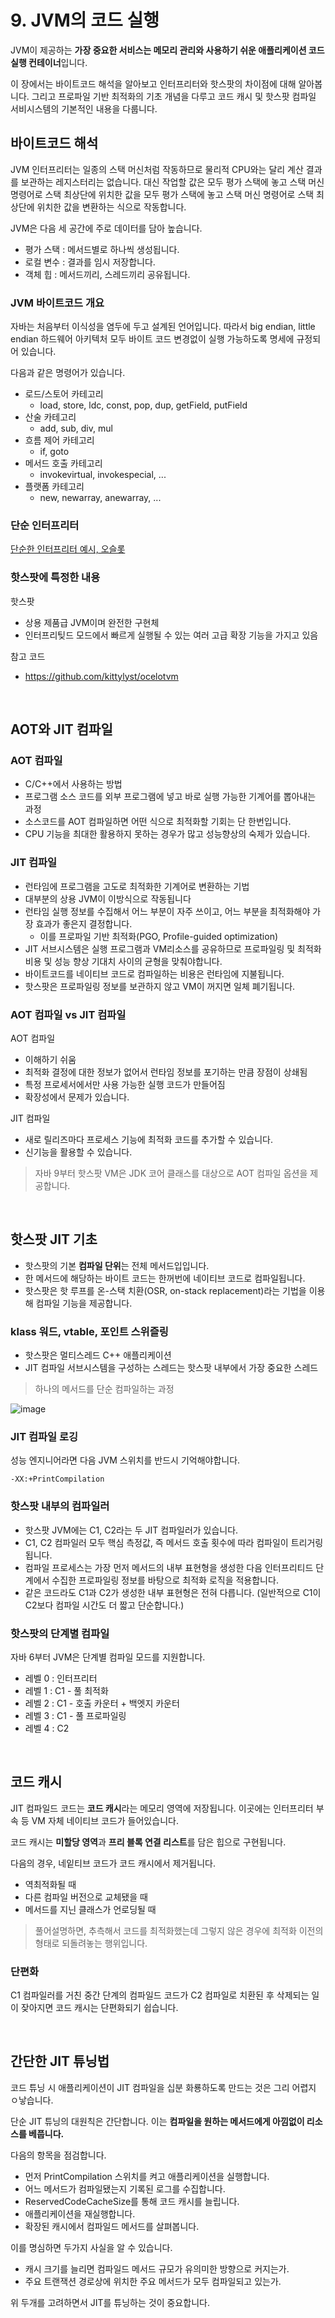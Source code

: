 # 9. JVM의 코드 실행

JVM이 제공하는 **가장 중요한 서비스는 메모리 관리와 사용하기 쉬운 애플리케이션 코드 실행 컨테이너**입니다.

이 장에서는 바이트코드 해석을 알아보고 인터프리터와 핫스팟의 차이점에 대해 알아봅니다. 그리고 프로파일 기반 최적화의 기초 개념을 다루고 코드 캐시 및 핫스팟 컴파일 서비시스템의 기본적인 내용을 다룹니다.

## 바이트코드 해석

JVM 인터프리터는 일종의 스택 머신처럼 작동하므로 물리적 CPU와는 달리 계산 결과를 보관하는 레지스터리는 없습니다. 대신 작업할 값은 모두 평가 스택에 놓고 스택 머신 명령어로 스택 최상단에 위치한 값을 모두 평가 스택에 놓고 스택 머신 명령어로 스택 최상단에 위치한 값을 변환하는 식으로 작동합니다.

JVM은 다음 세 공간에 주로 데이터를 담아 높습니다.

- 평가 스택 : 메서드별로 하나씩 생성됩니다.
- 로컬 변수 : 결과를 임시 저장합니다.
- 객체 힙 : 메서드끼리, 스레드끼리 공유됩니다.

### JVM 바이트코드 개요

자바는 처음부터 이식성을 염두에 두고 설계된 언어입니다. 따라서 big endian, little endian 하드웨어 아키텍처 모두 바이트 코드 변경없이 실행 가능하도록 명세에 규정되어 있습니다.

다음과 같은 명령어가 있습니다.

- 로드/스토어 카테고리
  - load, store, ldc, const, pop, dup, getField, putField
- 산술 카테고리
  - add, sub, div, mul
- 흐름 제어 카테고리
  - if, goto
- 메서드 호출 카테고리
  - invokevirtual, invokespecial, ...
- 플랫폼 카테고리
  - new, newarray, anewarray, ...

### 단순 인터프리터

[단순한 인터프리터 예시, 오슬롯](https://github.com/kittylyst/ocelotvm)

### 핫스팟에 특정한 내용

핫스팟

- 상용 제품급 JVM이며 완전한 구현체
- 인터프리팆드 모드에서 빠르게 실행될 수 있는 여러 고급 확장 기능을 가지고 있음

참고 코드

- https://github.com/kittylyst/ocelotvm

<br/>

## AOT와 JIT 컴파일

### AOT 컴파일

- C/C++에서 사용하는 방법
- 프로그램 소스 코드를 외부 프로그램에 넣고 바로 실행 가능한 기계어를 뽑아내는 과정
- 소스코드를 AOT 컴파일하면 어떤 식으로 최적화할 기회는 단 한번입니다.
- CPU 기능을 최대한 활용하지 못하는 경우가 많고 성능향상의 숙제가 있습니다.

### JIT 컴파일

- 런타임에 프로그램을 고도로 최적화한 기계어로 변환하는 기법
- 대부분의 상용 JVM이 이방식으로 작동됩니다
- 런타임 실행 정보를 수집해서 어느 부분이 자주 쓰이고, 어느 부분을 최적화해야 가장 효과가 좋은지 결정합니다.
  - 이를 프로파일 기반 최적화(PGO, Profile-guided optimization)
- JIT 서브시스템은 실행 프로그램과 VM리소스를 공유하므로 프로파일링 및 최적화 비용 및 성능 향상 기대치 사이의 균형을 맞춰야합니다.
- 바이트코드를 네이티브 코드로 컴파일하는 비용은 런타임에 지불됩니다.
- 핫스팟은 프로파일링 정보를 보관하지 않고 VM이 꺼지면 일체 폐기됩니다.

### AOT 컴파일 vs JIT 컴파일

AOT 컴파일

- 이해하기 쉬움
- 최적화 결정에 대한 정보가 없어서 런타임 정보를 포기하는 만큼 장점이 상쇄됨
- 특정 프로세서에서만 사용 가능한 실행 코드가 만들어짐
- 확장성에서 문제가 있습니다.

JIT 컴파일

- 새로 릴리즈마다 프로세스 기능에 최적화 코드를 추가할 수 있습니다.
- 신기능을 활용할 수 있습니다.

> 자바 9부터 핫스팟 VM은 JDK 코어 클래스를 대상으로 AOT 컴파일 옵션을 제공합니다.

<br/>

## 핫스팟 JIT 기초

- 핫스팟의 기본 **컴파일 단위**는 전체 메서드입입니다.
- 한 메서드에 해당하는 바이트 코드는 한꺼번에 네이티브 코드로 컴파일됩니다.
- 핫스팟은 핫 루프를 온-스택 치환(OSR, on-stack replacement)라는 기법을 이용해 컴파일 기능을 제공합니다.

### klass 워드, vtable, 포인트 스위즐링

- 핫스팟은 멀티스레드 C++ 애플리케이션
- JIT 컴파일 서브시스템을 구성하는 스레드는 핫스팟 내부에서 가장 중요한 스레드

> 하나의 메서드를 단순 컴파일하는 과정

![image](https://user-images.githubusercontent.com/42582516/124359196-e3187700-dc5e-11eb-9d9c-ba1f4a3c1c5b.png)

### JIT 컴파일 로깅

성능 엔지니어라면 다음 JVM 스위치를 반드시 기억해야합니다.

`-XX:+PrintCompilation`

### 핫스팟 내부의 컴파일러

- 핫스팟 JVM에는 C1, C2라는 두 JIT 컴파일러가 있습니다.
- C1, C2 컴파일러 모두 핵심 측정값, 즉 메서드 호출 횟수에 따라 컴파일이 트리거링됩니다.
- 컴파일 프로세스는 가장 먼저 메서드의 내부 표현형을 생성한 다음 인터프리티드 단계에서 수집한 프로파일링 정보를 바탕으로 최적화 로직을 적용합니다.
- 같은 코드라도 C1과 C2가 생성한 내부 표현형은 전혀 다릅니다. (일반적으로 C1이 C2보다 컴파일 시간도 더 짧고 단순합니다.)

### 핫스팟의 단계별 컴파일

자바 6부터 JVM은 단계별 컴파일 모드를 지원합니다.

- 레벨 0 : 인터프리터
- 레벨 1 : C1 - 풀 최적화
- 레벨 2 : C1 - 호출 카운터 + 백엣지 카운터
- 레벨 3 : C1 - 풀 프로파일링
- 레벨 4 : C2

<br/>

## 코드 캐시

JIT 컴파일드 코드는 **코드 캐시**라는 메모리 영역에 저장됩니다. 이곳에는 인터프리터 부속 등 VM 자체 네이티브 코드가 들어있습니다.

코드 캐시는 **미할당 영역**과 **프리 블록 연결 리스트**를 담은 힙으로 구현됩니다.

다음의 경우, 네잍티브 코드가 코드 캐시에서 제거됩니다.

- 역최적화될 때
- 다른 컴파일 버전으로 교체됐을 때
- 메서드를 지닌 클래스가 언로딩될 때

> 풀어설명하면, 추측해서 코드를 최적화했는데 그렇지 않은 경우에 최적화 이전의 형태로 되돌려놓는 행위입니다.

### 단편화

C1 컴파일러를 거친 중간 단계의 컴파일드 코드가 C2 컴파일로 치환된 후 삭제되는 일이 잦아지면 코드 캐시는 단편화되기 쉽습니다.

<br/>

## 간단한 JIT 튜닝법

코드 튜닝 시 애플리케이션이 JIT 컴파일을 십분 화룡하도록 만드는 것은 그리 어렵지 ㅇ낳습니다.

단순 JIT 튜닝의 대원칙은 간단합니다. 이는 **컴파일을 원하는 메서드에게 아낌없이 리소스를 베풉니다.**

다음의 항목을 점검합니다.

- 먼저 PrintCompilation 스위치를 켜고 애플리케이션을 실행합니다.
- 어느 메서드가 컴파일됐는지 기록된 로그를 수집합니다.
- ReservedCodeCacheSize를 통해 코드 캐시를 늘립니다.
- 애플리케이션을 재실행합니다.
- 확장된 캐시에서 컴파일드 메서드를 살펴봅니다.

이를 명심하면 두가지 사실을 알 수 있습니다.

- 캐시 크기를 늘리면 컴파일드 메서드 규모가 유의미한 방향으로 커지는가.
- 주요 트랜잭션 경로상에 위치한 주요 메서드가 모두 컴파일되고 있는가.

위 두개를 고려하면서 JIT를 튜닝하는 것이 중요합니다.
